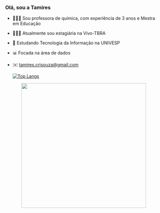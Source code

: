 ### Olá, sou a Tamires

- 👩🏽‍🏫 Sou professora de química, com experiência de 3 anos e Mestra em Educação
- 👩🏽‍💻 Atualmente sou estagiária na Vivo-TBRA
- 📘 Estudando Tecnologia da Informação na UNIVESP
- 📊 Focada na área de dados
- ✉️ tamires.crisouza@gmail.com

  [![Top Langs](https://github-readme-stats.vercel.app/api/top-langs/?username=tamiresouza&show_icons=true&theme=dracula)](https://github.com/anuraghazra/github-readme-stats)

<p align="center">
  <img src="https://github-readme-stats.vercel.app/api?username=tamiresouza&show_icons=true&theme=dracula" width="400px" height="auto">
</p>

